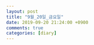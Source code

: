 ```yaml
---
layout: post
title: "9월_20일_금요일"
date: 2019-09-20 21:24:00 +0900
comments: true 
categories: [diary] 
---
```

